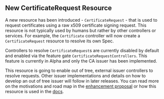 ## New CertificateRequest Resource
A new resource has been introduced - `CertificateRequest` - that is used to
request certificates using a raw x509 certificate signing request. This resource
is not typically used by humans but rather by other controllers or services. For
example, the `Certificate` controller will now create a `CertificateRequest`
resource to resolve its own Spec.

Controllers to resolve `CertificateRequest`s are currently disabled by default
and enabled via the feature gate `CertificateRequestControllers`. This feature
is currently in Alpha and only the CA issuer has been implemented.

This resource is going to enable out of tree, external issuer controllers to
resolve requests. Other issuer implementations and details on how to develop an
out of tree issuer will follow in later releases. You can read more on the
motivations and road map in the [enhancement
proposal](https://github.com/jetstack/cert-manager/blob/master/design/20190708.certificate-request-crd.md)
or how this resource is used in the
[docs](https://docs.cert-manager.io/en/release-0.9/reference/certificaterequests.html).
